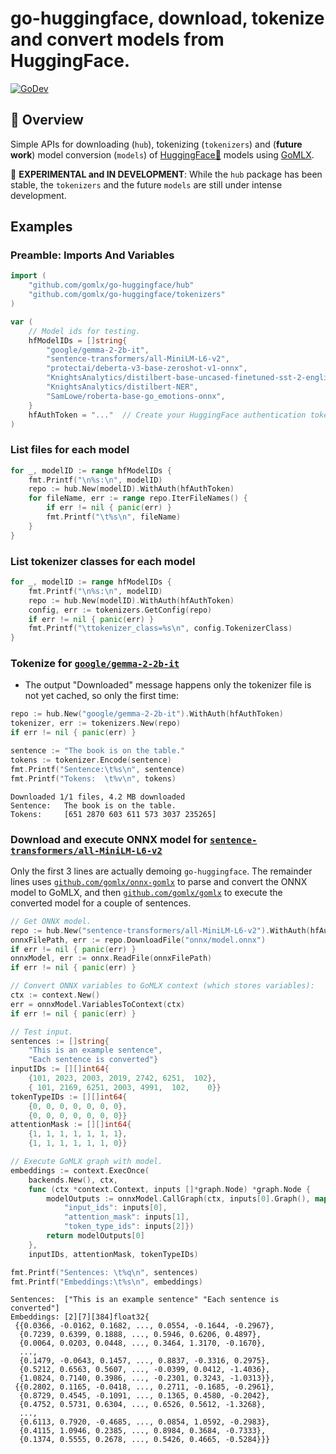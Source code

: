 # **go-huggingface**, download, tokenize and convert models from HuggingFace. 

[![GoDev](https://img.shields.io/badge/go.dev-reference-007d9c?logo=go&logoColor=white)](https://pkg.go.dev/github.com/gomlx/go-huggingface?tab=doc)

## 📖 Overview

Simple APIs for downloading (`hub`), tokenizing (`tokenizers`) and (**future work**) model conversion (`models`) of 
[HuggingFace🤗](huggingface.co) models using [GoMLX](https://github.com/gomlx/gomlx).

🚧 **EXPERIMENTAL and IN DEVELOPMENT**: While the `hub` package has been stable, the `tokenizers` and the future `models` are still
under intense development.

## Examples

### Preamble: Imports And Variables

```go
import (
    "github.com/gomlx/go-huggingface/hub"
    "github.com/gomlx/go-huggingface/tokenizers"
)

var (
	// Model ids for testing.
	hfModelIDs = []string{
		"google/gemma-2-2b-it",
		"sentence-transformers/all-MiniLM-L6-v2",
		"protectai/deberta-v3-base-zeroshot-v1-onnx",
		"KnightsAnalytics/distilbert-base-uncased-finetuned-sst-2-english",
		"KnightsAnalytics/distilbert-NER",
		"SamLowe/roberta-base-go_emotions-onnx",
	}
	hfAuthToken = "..."  // Create your HuggingFace authentication token in huggingface.co, to allow download of models.
)
```

### List files for each model

```go
for _, modelID := range hfModelIDs {
	fmt.Printf("\n%s:\n", modelID)
	repo := hub.New(modelID).WithAuth(hfAuthToken)
	for fileName, err := range repo.IterFileNames() {
		if err != nil { panic(err) }
		fmt.Printf("\t%s\n", fileName)
	}
}
```

### List tokenizer classes for each model

```go
for _, modelID := range hfModelIDs {
	fmt.Printf("\n%s:\n", modelID)
	repo := hub.New(modelID).WithAuth(hfAuthToken)
	config, err := tokenizers.GetConfig(repo)
	if err != nil { panic(err) }
	fmt.Printf("\ttokenizer_class=%s\n", config.TokenizerClass)
}
```

### Tokenize for [`google/gemma-2-2b-it`](https://huggingface.co/google/gemma-2-2b-it)

* The output "Downloaded" message happens only the tokenizer file is not yet cached, so only the first time:

```go
repo := hub.New("google/gemma-2-2b-it").WithAuth(hfAuthToken)
tokenizer, err := tokenizers.New(repo)
if err != nil { panic(err) }

sentence := "The book is on the table."
tokens := tokenizer.Encode(sentence)
fmt.Printf("Sentence:\t%s\n", sentence)
fmt.Printf("Tokens:  \t%v\n", tokens)
```

```
Downloaded 1/1 files, 4.2 MB downloaded         
Sentence:	The book is on the table.
Tokens:  	[651 2870 603 611 573 3037 235265]
```


### Download and execute ONNX model for [`sentence-transformers/all-MiniLM-L6-v2`](https://huggingface.co/sentence-transformers/all-MiniLM-L6-v2)

Only the first 3 lines are actually demoing `go-huggingface`.
The remainder lines uses [`github.com/gomlx/onnx-gomlx`](https://github.com/gomlx/onnx-gomlx)
to parse and convert the ONNX model to GoMLX, and then
[`github.com/gomlx/gomlx`](github.com/gomlx/gomlx) to execute the converted model
for a couple of sentences.

```go
// Get ONNX model.
repo := hub.New("sentence-transformers/all-MiniLM-L6-v2").WithAuth(hfAuthToken)
onnxFilePath, err := repo.DownloadFile("onnx/model.onnx")
if err != nil { panic(err) }
onnxModel, err := onnx.ReadFile(onnxFilePath)
if err != nil { panic(err) }

// Convert ONNX variables to GoMLX context (which stores variables):
ctx := context.New()
err = onnxModel.VariablesToContext(ctx)
if err != nil { panic(err) }

// Test input.
sentences := []string{
	"This is an example sentence",
	"Each sentence is converted"}
inputIDs := [][]int64{
	{101, 2023, 2003, 2019, 2742, 6251,  102},
	{ 101, 2169, 6251, 2003, 4991,  102,    0}}
tokenTypeIDs := [][]int64{
	{0, 0, 0, 0, 0, 0, 0},
	{0, 0, 0, 0, 0, 0, 0}}
attentionMask := [][]int64{
	{1, 1, 1, 1, 1, 1, 1},
	{1, 1, 1, 1, 1, 1, 0}}

// Execute GoMLX graph with model.
embeddings := context.ExecOnce(
	backends.New(), ctx,
	func (ctx *context.Context, inputs []*graph.Node) *graph.Node {
		modelOutputs := onnxModel.CallGraph(ctx, inputs[0].Graph(), map[string]*graph.Node{
			"input_ids": inputs[0],
			"attention_mask": inputs[1],
			"token_type_ids": inputs[2]})
		return modelOutputs[0]
	}, 
	inputIDs, attentionMask, tokenTypeIDs)

fmt.Printf("Sentences: \t%q\n", sentences)
fmt.Printf("Embeddings:\t%s\n", embeddings)
```

```
Sentences: 	["This is an example sentence" "Each sentence is converted"]
Embeddings:	[2][7][384]float32{
 {{0.0366, -0.0162, 0.1682, ..., 0.0554, -0.1644, -0.2967},
  {0.7239, 0.6399, 0.1888, ..., 0.5946, 0.6206, 0.4897},
  {0.0064, 0.0203, 0.0448, ..., 0.3464, 1.3170, -0.1670},
  ...,
  {0.1479, -0.0643, 0.1457, ..., 0.8837, -0.3316, 0.2975},
  {0.5212, 0.6563, 0.5607, ..., -0.0399, 0.0412, -1.4036},
  {1.0824, 0.7140, 0.3986, ..., -0.2301, 0.3243, -1.0313}},
 {{0.2802, 0.1165, -0.0418, ..., 0.2711, -0.1685, -0.2961},
  {0.8729, 0.4545, -0.1091, ..., 0.1365, 0.4580, -0.2042},
  {0.4752, 0.5731, 0.6304, ..., 0.6526, 0.5612, -1.3268},
  ...,
  {0.6113, 0.7920, -0.4685, ..., 0.0854, 1.0592, -0.2983},
  {0.4115, 1.0946, 0.2385, ..., 0.8984, 0.3684, -0.7333},
  {0.1374, 0.5555, 0.2678, ..., 0.5426, 0.4665, -0.5284}}}
```
